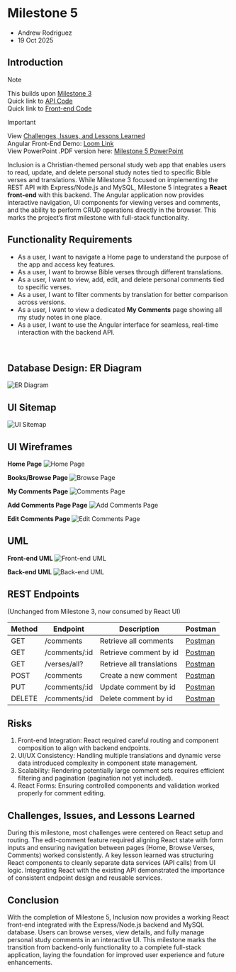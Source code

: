 # Milestone 5
- Andrew Rodriguez  
- 19 Oct 2025  

## Introduction
> [!Note]  
> This builds upon [Milestone 3](../Milestone%203/README.md)  
> Quick link to [API Code](../InclusionAPI/)  
> Quick link to [Front-end Code](../Inclusionre/)  

> [!IMPORTANT]  
> View [Challenges, Issues, and Lessons Learned](#challenges-issues-and-lessons-learned)  
> Angular Front-End Demo: [Loom Link](https://www.loom.com/share/116e2bde603d4c4abf6e2bc24ffb7ff4?sid=2eff2943-e9a8-440c-85c3-55642bac3833)  
> View PowerPoint .PDF version here: [Milestone 5 PowerPoint](Milestone%205.pdf)  

Inclusion is a Christian-themed personal study web app that enables users to read, update, and delete personal study notes tied to specific Bible verses and translations. While Milestone 3 focused on implementing the REST API with Express/Node.js and MySQL, Milestone 5 integrates a **React front-end** with this backend. The Angular application now provides interactive navigation, UI components for viewing verses and comments, and the ability to perform CRUD operations directly in the browser. This marks the project’s first milestone with full-stack functionality.  

## Functionality Requirements
- As a user, I want to navigate a Home page to understand the purpose of the app and access key features.  
- As a user, I want to browse Bible verses through different translations.  
- As a user, I want to view, add, edit, and delete personal comments tied to specific verses.  
- As a user, I want to filter comments by translation for better comparison across versions.  
- As a user, I want to view a dedicated **My Comments** page showing all my study notes in one place.  
- As a user, I want to use the Angular interface for seamless, real-time interaction with the backend API.  

<br>

## Database Design: ER Diagram
![ER Diagram](../Milestone%202/images/ER.png)

## UI Sitemap
![UI Sitemap](../Milestone%204/images/sitemap.png)

## UI Wireframes 
**Home Page**
![Home Page](./images/home.png)

**Books/Browse Page**
![Browse Page](./images/verses.png)

**My Comments Page**
![Comments Page](./images/viewComments.png)

**Add Comments Page Page**
![Add Comments Page](./images/addComment.png)

**Edit Comments Page**
![Edit Comments Page](./images/editComments.png)

## UML 
**Front-end UML**
![Front-end UML](./images/UML.png)

**Back-end UML**
![Back-end UML](./images/back-end%20UML.png)

## REST Endpoints
(Unchanged from Milestone 3, now consumed by React UI)  

|Method|Endpoint|Description|Postman
|--|--|--|--|
|GET|/comments|Retrieve all comments|[Postman](../Milestone%202/images/GET%20all.png)|
|GET|/comments/:id|Retrieve comment by id|[Postman](../Milestone%202/images/GET%20id.png)|
|GET|/verses/all?|Retrieve all translations|[Postman](../Milestone%202/images/GET%20translations.png)|
|POST|/comments|Create a new comment|[Postman](../Milestone%202/images/POST.png)|
|PUT|/comments/:id|Update comment by id|[Postman](../Milestone%202/images/PUT.png)|
|DELETE|/comments/:id|Delete comment by id|[Postman](../Milestone%202/images/DEL.png)|


## Risks
1. Front-end Integration: React required careful routing and component composition to align with backend endpoints.
2. UI/UX Consistency: Handling multiple translations and dynamic verse data introduced complexity in component state management.
3. Scalability: Rendering potentially large comment sets requires efficient filtering and pagination (pagination not yet included).
4. React Forms: Ensuring controlled components and validation worked properly for comment editing.

## Challenges, Issues, and Lessons Learned
During this milestone, most challenges were centered on React setup and routing. The edit-comment feature required aligning React state with form inputs and ensuring navigation between pages (Home, Browse Verses, Comments) worked consistently. A key lesson learned was structuring React components to cleanly separate data services (API calls) from UI logic. Integrating React with the existing API demonstrated the importance of consistent endpoint design and reusable services.

## Conclusion
With the completion of Milestone 5, Inclusion now provides a working React front-end integrated with the Express/Node.js backend and MySQL database. Users can browse verses, view details, and fully manage personal study comments in an interactive UI. This milestone marks the transition from backend-only functionality to a complete full-stack application, laying the foundation for improved user experience and future enhancements.